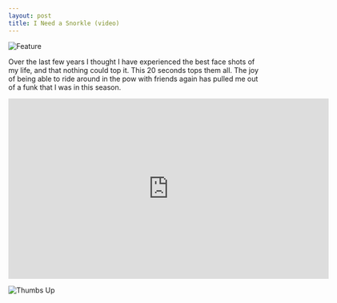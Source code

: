 ```yaml
---
layout: post
title: I Need a Snorkle (video)
---
```


![Feature](http://damienstpierre.com/images/features/Slider-1-9.jpg)


Over the last few years I thought I have experienced the best face shots of my life, and that nothing could top it.
This 20 seconds tops them all. The joy of being able to ride around in the pow with friends again has pulled me out of a funk that I was in this season.

<iframe src="https://player.vimeo.com/video/87662458?byline=0&portrait=0" width="640" height="360" frameborder="0" allow="autoplay; fullscreen" allowfullscreen></iframe>


![Thumbs Up](http://damienstpierre.com/images/20140226/thumbs_up.jpg)
